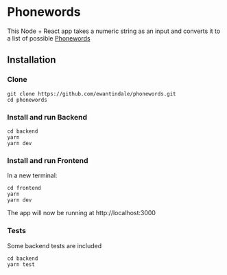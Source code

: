 # Phonewords

This Node + React app takes a numeric string as an input and converts it to a list of possible [Phonewords](https://en.wikipedia.org/wiki/Phoneword)

## Installation

### Clone

```
git clone https://github.com/ewantindale/phonewords.git
cd phonewords
```

### Install and run Backend

```
cd backend
yarn
yarn dev
```

### Install and run Frontend

In a new terminal:

```
cd frontend
yarn
yarn dev
```

The app will now be running at http://localhost:3000

### Tests

Some backend tests are included

```
cd backend
yarn test
```
